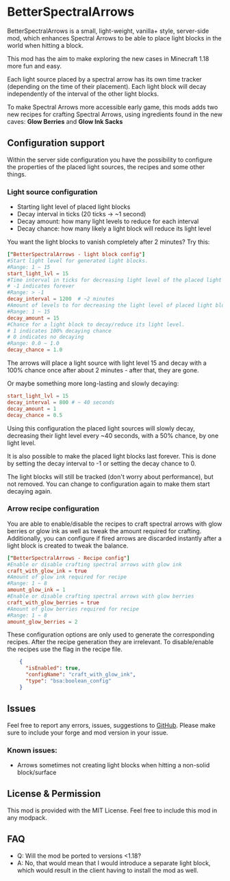 # BetterSpectralArrows

BetterSpectralArrows is a small, light-weight, vanilla+ style, server-side mod, which enhances Spectral Arrows to be able to place light blocks in the world when hitting a block.

This mod has the aim to make exploring the new cases in Minecraft 1.18 more fun and easy.

Each light source placed by a spectral arrow has its own time tracker (depending on the time of their placement). 
Each light block will decay independently of the interval of the other light blocks.

To make Spectral Arrows more accessible early game, this mods adds two new recipes for crafting Spectral Arrows, using ingredients found in the new caves: **Glow Berries** and **Glow Ink Sacks**

## Configuration support 

Within the server side configuration you have the possibility to configure the properties of the placed light sources, the recipes and some other things.

### Light source configuration

 - Starting light level of placed light blocks
 - Decay interval in ticks (20 ticks -> ~1 second)
 - Decay amount: how many light levels to reduce for each interval
 - Decay chance: how many likely a light block will reduce its light level
 
You want the light blocks to vanish completely after 2 minutes?
Try this: 
```toml
["BetterSpectralArrows - light block config"]
#Start light level for generated light blocks.
#Range: 1 ~ 15
start_light_lvl = 15
#Time interval in ticks for decreasing light level of the placed light blocks.
# -1 indicates forever
#Range: > -1
decay_interval = 1200  # ~2 minutes
#Amount of levels to for decreasing the light level of placed light blocks.
#Range: 1 ~ 15
decay_amount = 15
#Chance for a light block to decay/reduce its light level.
# 1 indicates 100% decaying chance
# 0 indicates no decaying
#Range: 0.0 ~ 1.0
decay_chance = 1.0
```
The arrows will place a light source with light level 15 and decay with a 100% chance once after about 2 minutes - after that, they are gone.

Or maybe something more long-lasting and slowly decaying:
```toml
start_light_lvl = 15
decay_interval = 800 # ~ 40 seconds
decay_amount = 1
decay_chance = 0.5
```
Using this configuration the placed light sources will slowly decay, decreasing their light level every ~40 seconds, with a 50% chance, by one light level.

It is also possible to make the placed light blocks last forever. This is done by setting the decay interval to -1 or setting the decay chance to 0.

The light blocks will still be tracked (don't worry about performance), but not removed.
You can change to configuration again to make them start decaying again.

### Arrow recipe configuration

You are able to enable/disable the recipes to craft spectral arrows with glow berries or glow ink as well as tweak the amount required for crafting. 
Additionally, you can configure if fired arrows are discarded instantly after a light block is created to tweak the balance.

```toml
["BetterSpectralArrows - Recipe config"]
#Enable or disable crafting spectral arrows with glow ink
craft_with_glow_ink = true
#Amount of glow ink required for recipe
#Range: 1 ~ 8
amount_glow_ink = 1
#Enable or disable crafting spectral arrows with glow berries
craft_with_glow_berries = true
#Amount of glow berries required for recipe
#Range: 1 ~ 8
amount_glow_berries = 2
```
These configuration options are only used to generate the corresponding recipes. 
After the recipe generation they are irrelevant. To disable/enable the recipes use the flag in the recipe file.

```json
    {
      "isEnabled": true,
      "configName": "craft_with_glow_ink",
      "type": "bsa:boolean_config"
    }
```

## Issues

Feel free to report any errors, issues, suggestions to [GitHub](https://github.com/Z0rdak/BetterSpectralArrows/issues). Please make sure to include your forge and mod version in your issue.

### Known issues:

- Arrows sometimes not creating light blocks when hitting a non-solid block/surface

## License & Permission

This mod is provided with the MIT License. Feel free to include this mod in any modpack.

## FAQ

 - Q: Will the mod be ported to versions <1.18?
 - A: No, that would mean that I would introduce a separate light block, which would result in the client having to install the mod as well.
